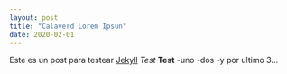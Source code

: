 ```yaml
---
layout: post
title: "Calaverd Lorem Ipsun"
date: 2020-02-01
---
```


Este es un post para testear [Jekyll](http://jekyllrb.com)
*Test* 
**Test**
-uno
-dos
-y por ultimo 3...
